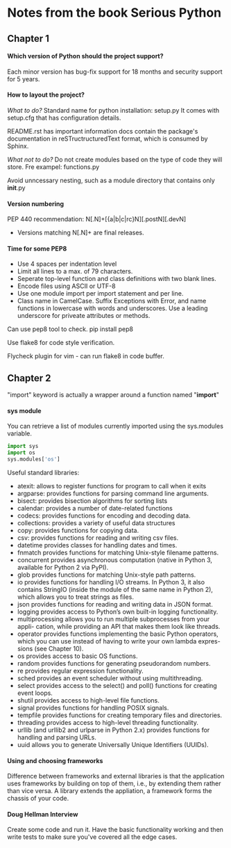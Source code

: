 # Notes from the book Serious Python 

## Chapter 1 
#### Which version of Python should the project support? 
Each minor version has bug-fix support for 18 months and security support for 5 years. 

#### How to layout the project? 
*What to do?*
Standard name for python installation: setup.py
It comes with setup.cfg that has configuration details.

README.rst has important information 
docs contain the package's documentation in reSTructructuredText format,
which is consumed by Sphinx.


*What not to do?*
Do not create modules based on the type of code they will store. Fre exampel: functions.py

Avoid unncessary nesting, such as a module directory that contains only __init__.py

#### Version numbering 
PEP 440 recommendation:
N[.N]+[{a|b|c|rc}N][.postN][.devN]
- Versions matching N[.N]+ are final releases.

#### Time for some PEP8
* Use 4 spaces per indentation level 
* Limit all lines to a max. of 79 characters.
* Seperate top-level function and class definitions with two blank lines.
* Encode files using ASCII or UTF-8
* Use one module import per import statement and per line.
* Class name in CamelCase. Suffix Exceptions with Error, and name functions in lowercase with words and underscores. Use a leading underscore for priveate attributes or methods. 

Can use pep8 tool to check.
pip install pep8

Use flake8 for code style verification.

Flycheck plugin for vim - can run flake8 in code buffer. 

## Chapter 2
"import" keyword is actually a wrapper around a function named "__import__"


#### sys module 
You can retrieve a list of modules currently imported using the sys.modules variable.
```python
import sys 
import os
sys.modules['os']
```

Useful standard libraries: 
* atexit: allows to register functions for program to call when it exits
* argparse: provides functions for parsing command line arguments. 
* bisect: provides bisection algorithms for sorting lists
* calendar: provides a number of date-related functions
* codecs: provides functions for encoding and decoding data.
* collections: provides a variety of useful data structures
* copy: provides functions for copying data. 
* csv: provides functions for reading and writing csv files.
* datetime provides classes for handling dates and times.
* fnmatch provides functions for matching Unix-style filename patterns.
* concurrent provides asynchronous computation (native in Python 3, available for Python 2 via PyPI).
* glob provides functions for matching Unix-style path patterns.
* io provides functions for handling I/O streams. In Python 3, it also contains StringIO (inside the module of the same name in Python 2), which allows you to treat strings as files.
* json provides functions for reading and writing data in JSON format.
* logging provides access to Python’s own built-in logging functionality.
* multiprocessing allows you to run multiple subprocesses from your appli- cation, while providing an API that makes them look like threads.
* operator provides functions implementing the basic Python operators, which you can use instead of having to write your own lambda expres- sions (see Chapter 10).
* os provides access to basic OS functions.
* random provides functions for generating pseudorandom numbers.
* re provides regular expression functionality.
* sched provides an event scheduler without using multithreading.
* select provides access to the select() and poll() functions for creating event loops.
* shutil provides access to high-level file functions.
* signal provides functions for handling POSIX signals.
* tempfile provides functions for creating temporary files and directories.
* threading provides access to high-level threading functionality.
* urllib (and urllib2 and urlparse in Python 2.x) provides functions for handling and parsing URLs.
* uuid allows you to generate Universally Unique Identifiers (UUIDs).

#### Using and choosing frameworks
Difference between frameworks and external libraries is that the application uses frameworks by building on top of them, i.e., by extending them rather than vice versa. 
A library extends the appliation, a framework forms the chassis of your code. 


#### Doug Hellman Interview
Create some code and run it. Have the basic functionality working and then write tests to make sure you've covered all the edge cases. 
